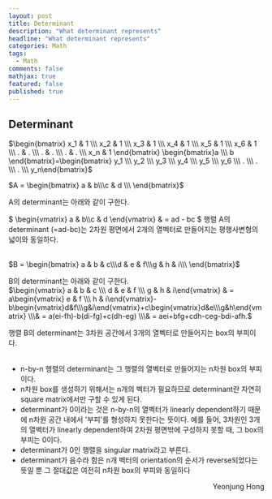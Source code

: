 ```yaml
---
layout: post
title: Determinant
description: "What determinant represents"
headline: "What determinant represents"
categories: Math
tags: 
  - Math
comments: false
mathjax: true
featured: false
published: true
---
```

## Determinant

$\begin{bmatrix} x_1 & 1 \\\ x_2 & 1 \\\ x_3 & 1 \\\ x_4 & 1 \\\ x_5 & 1 \\\ x_6 & 1 \\\ . & . \\\ . & . \\\ . & .  \\\  x_n & 1 \end{bmatrix} \begin{bmatrix}a \\\ b \end{bmatrix}=\begin{bmatrix} y_1 \\\ y_2 \\\ y_3 \\\ y_4 \\\ y_5 \\\ y_6 \\\ . \\\ . \\\ . \\\ y_n\end{bmatrix}$




$A = \begin{bmatrix} a & b\\\c & d \\\
\end{bmatrix}$

A의 determinant는 아래와 같이 구한다.

$ \begin{vmatrix} a & b\\\c & d \end{vmatrix} & = ad - bc $
행렬 A의 determinant (=ad-bc)는 2차원 평면에서 2개의 열벡터로 만들어지는 평행사변형의 넓이와 동일하다. <br><br>

$B = \begin{bmatrix} a & b & c\\\d & e & f\\\g & h & i\\\
\end{bmatrix}$

B의 determinant는 아래와 같이 구한다. <br>
$\begin{vmatrix} a & b & c \\\ d & e & f \\\ g & h & i\end{vmatrix} & = a\begin{vmatrix} e & f \\\ h & i\end{vmatrix}-b\begin{vmatrix}d&f\\\g&i\end{vmatrix}+c\begin{vmatrix}d&e\\\g&h\end{vmatrix} \\\& = a(ei-fh)-b(di-fg)+c(dh-eg) \\\& = aei+bfg+cdh-ceg-bdi-afh.$

행렬 B의 determinant는 3차원 공간에서 3개의 열벡터로 만들어지는 box의 부피이다.  <br><br>

- n-by-n 행렬의 determinant는 그 행렬의 열벡터로 만들어지는 n차원 box의 부피이다.
- n차원 box를 생성하기 위해서는 n개의 벡터가 필요하므로 determinant란 자연히 square matrix에서만 구할 수 있게 된다.
- determinant가 0이라는 것은 n-by-n의 열벡터가 linearly dependent하기 때문에 n차원 공간 내에서 '부피'를 형성하지 못한다는 뜻이다. 예를 들어, 3차원인 3개의 열벡터가 linearly dependent하여 2차원 평면밖에 구성하지 못할 때, 그 box의 부피는 0이다. 
- determinant가 0인 행렬을 singular matrix라고 부른다. 
- determinant가 음수라 함은 n개 벡터의 orientation의 순서가 reverse되었다는 뜻일 뿐 그 절대값은 여전히 n차원 box의 부피와 동일하다 <br>






<p align="right"> Yeonjung Hong <p>
